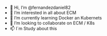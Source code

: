 - 👋 Hi, I’m @fernandezdaniel82
- 👀 I’m interested in all about ECM
- 🌱 I’m currently learning Docker an Kubernets
- 💞️ I’m looking to collaborate on ECM / K8s
- 📫 I´m Study about this

<!---
fernandezdaniel82/fernandezdaniel82 is a ✨ special ✨ repository because its `README.md` (this file) appears on your GitHub profile.
You can click the Preview link to take a look at your changes.

PROBANDO COSAS
--->
